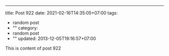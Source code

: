 ---
title: Post 922
date: 2021-02-16T14:35:05+07:00
tags:
  - random post
  - ""
category:
  - random post
  - ""
updated: 2013-12-05T19:16:57+07:00

This is content of post 922